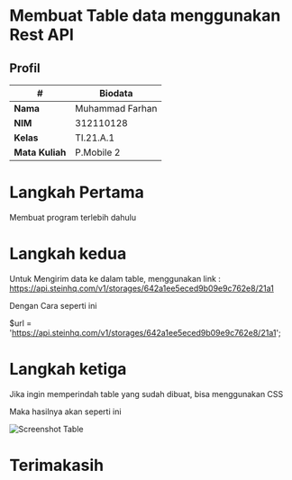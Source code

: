 # Membuat Table data menggunakan Rest API

## Profil
| #               | Biodata           |
| --------------- | ----------------- |
| **Nama**        | Muhammad Farhan   |
| **NIM**         | 312110128         |
| **Kelas**       | TI.21.A.1         |
| **Mata Kuliah** | P.Mobile 2        |

# Langkah Pertama

Membuat program terlebih dahulu

<?php

$url = 'https://api.steinhq.com/v1/storages/642a1ee5eced9b09e9c762e8/21a1';
$data = file_get_contents($url);
$absensi = json_decode($data, true);
$total_absensi = count($absensi);
$data_per_halaman = 10;
$total_halaman = ceil($total_absensi / $data_per_halaman);
$page = isset($_GET['page']) ? $_GET['page'] : 1;
$start_index = ($page - 1) * $data_per_halaman;
$end_index = $start_index + $data_per_halaman - 1;
?>

# Langkah kedua

Untuk Mengirim data ke dalam table, menggunakan link : https://api.steinhq.com/v1/storages/642a1ee5eced9b09e9c762e8/21a1

Dengan Cara seperti ini

$url = 'https://api.steinhq.com/v1/storages/642a1ee5eced9b09e9c762e8/21a1';

# Langkah ketiga

Jika ingin memperindah table yang sudah dibuat, bisa menggunakan CSS 

Maka hasilnya akan seperti ini 

![Screenshot Table](https://user-images.githubusercontent.com/92637117/229396649-4e2bc4fb-a9fe-46cd-9593-79abec350409.png)

# Terimakasih

